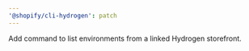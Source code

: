 ```yaml
---
'@shopify/cli-hydrogen': patch
---
```


Add command to list environments from a linked Hydrogen storefront.
